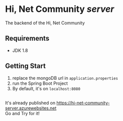 # Hi, Net Community *server*
The backend of the Hi, Net Community
   
   
## Requirements
* JDK 1.8

## Getting Start
1. replace the mongoDB url in `application.properties`
2. run the Spring Boot Project
3. By default, it's on `localhost:8080`

##
It's already published on https://hi-net-community-server.azurewebsites.net  
Go and Try for it!

